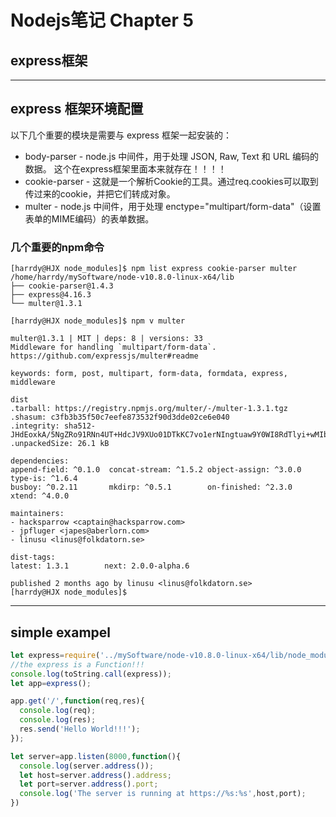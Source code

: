 # Nodejs笔记 Chapter 5
## express框架

***
## express 框架环境配置
以下几个重要的模块是需要与 express 框架一起安装的：
* body-parser - node.js 中间件，用于处理 JSON, Raw, Text 和 URL 编码的数据。  这个在express框架里面本来就存在！！！！
* cookie-parser - 这就是一个解析Cookie的工具。通过req.cookies可以取到传过来的cookie，并把它们转成对象。
* multer - node.js 中间件，用于处理 enctype="multipart/form-data"（设置表单的MIME编码）的表单数据。
### 几个重要的npm命令
```linux
[harrdy@HJX node_modules]$ npm list express cookie-parser multer
/home/harrdy/mySoftware/node-v10.8.0-linux-x64/lib
├── cookie-parser@1.4.3 
├── express@4.16.3 
└── multer@1.3.1 

[harrdy@HJX node_modules]$ npm v multer

multer@1.3.1 | MIT | deps: 8 | versions: 33
Middleware for handling `multipart/form-data`.
https://github.com/expressjs/multer#readme

keywords: form, post, multipart, form-data, formdata, express, middleware

dist
.tarball: https://registry.npmjs.org/multer/-/multer-1.3.1.tgz
.shasum: c3fb3b35f50c7eefe873532f90d3dde02ce6e040
.integrity: sha512-JHdEoxkA/5NgZRo91RNn4UT+HdcJV9XUo01DTkKC7vo1erNIngtuaw9Y0WI8RdTlyi+wMIbunflhghzVLuGJyw==
.unpackedSize: 26.1 kB

dependencies:
append-field: ^0.1.0  concat-stream: ^1.5.2 object-assign: ^3.0.0 type-is: ^1.6.4       
busboy: ^0.2.11       mkdirp: ^0.5.1        on-finished: ^2.3.0   xtend: ^4.0.0         

maintainers:
- hacksparrow <captain@hacksparrow.com>
- jpfluger <japes@aberlorn.com>
- linusu <linus@folkdatorn.se>

dist-tags:
latest: 1.3.1        next: 2.0.0-alpha.6  

published 2 months ago by linusu <linus@folkdatorn.se>
[harrdy@HJX node_modules]$ 
```

***
## simple exampel
```js
let express=require('../mySoftware/node-v10.8.0-linux-x64/lib/node_modules/express');
//the express is a Function!!!
console.log(toString.call(express));
let app=express();

app.get('/',function(req,res){
  console.log(req);
  console.log(res);
  res.send('Hello World!!!');
});

let server=app.listen(8000,function(){
  console.log(server.address());
  let host=server.address().address;
  let port=server.address().port;
  console.log('The server is running at https://%s:%s',host,port);
})
```
